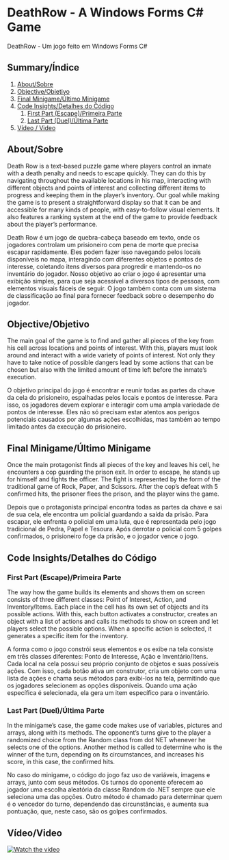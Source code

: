# DeathRow - A Windows Forms C# Game
DeathRow - Um jogo feito em Windows Forms C#

## Summary/Índice

1. [About/Sobre](#about/sobre)
2. [Objective/Objetivo](#objective/objetivo)
3. [Final Minigame/Último Minigame](#final-minigame/ultimo-minigame)
4. [Code Insights/Detalhes do Código](#code-insights/detalhes-do-codigo)
   1. [First Part (Escape)/Primeira Parte](#first-part-(escape)/primeira-parte)
   2. [Last Part (Duel)/Última Parte](#last-part-(duel)/ultima-parte)
5. [Vídeo / Video](#video/video)

## About/Sobre
Death Row is a text-based puzzle game where players control an inmate with a death penalty and needs to escape quickly. They can do this by navigating throughout the available locations in his map, interacting with different objects and points of interest and collecting different items to progress and keeping them in the player’s inventory. Our goal while making the game is to present a straightforward display so that it can be and accessible for many kinds of people, with easy-to-follow visual elements. It also features a ranking system at the end of the game to provide feedback about the player’s performance.

Death Row é um jogo de quebra-cabeça baseado em texto, onde os jogadores controlam um prisioneiro com pena de morte que precisa escapar rapidamente. Eles podem fazer isso navegando pelos locais disponíveis no mapa, interagindo com diferentes objetos e pontos de interesse, coletando itens diversos para progredir e mantendo-os no inventário do jogador. Nosso objetivo ao criar o jogo é apresentar uma exibição simples, para que seja acessível a diversos tipos de pessoas, com elementos visuais fáceis de seguir. O jogo também conta com um sistema de classificação ao final para fornecer feedback sobre o desempenho do jogador.


## Objective/Objetivo
The main goal of the game is to find and gather all pieces of the key from his cell across locations and points of interest. With this, players must look around and interact with a wide variety of points of interest. Not only they have to take notice of possible dangers lead by some actions that can be chosen but also with the limited amount of time left before the inmate’s execution.

O objetivo principal do jogo é encontrar e reunir todas as partes da chave da cela do prisioneiro, espalhadas pelos locais e pontos de interesse. Para isso, os jogadores devem explorar e interagir com uma ampla variedade de pontos de interesse. Eles não só precisam estar atentos aos perigos potenciais causados por algumas ações escolhidas, mas também ao tempo limitado antes da execução do prisioneiro.

## Final Minigame/Último Minigame
Once the main protagonist finds all pieces of the key and leaves his cell, he encounters a cop guarding the prison exit. In order to escape, he stands up for himself and fights the officer. The fight is represented by the form of the traditional game of Rock, Paper, and Scissors. After the cop’s defeat with 5 confirmed hits, the prisoner flees the prison, and the player wins the game.

Depois que o protagonista principal encontra todas as partes da chave e sai de sua cela, ele encontra um policial guardando a saída da prisão. Para escapar, ele enfrenta o policial em uma luta, que é representada pelo jogo tradicional de Pedra, Papel e Tesoura. Após derrotar o policial com 5 golpes confirmados, o prisioneiro foge da prisão, e o jogador vence o jogo.

## Code Insights/Detalhes do Código
### First Part (Escape)/Primeira Parte
The way how the game builds its elements and shows them on screen consists of three different classes: Point of Interest, Action, and Inventory/Items. Each place in the cell has its own set of objects and its possible actions. With this, each button activates a constructor, creates an object with a list of actions and calls its methods to show on screen and let players select the possible options. When a specific action is selected, it generates a specific item for the inventory.

A forma como o jogo constrói seus elementos e os exibe na tela consiste em três classes diferentes: Ponto de Interesse, Ação e Inventário/Itens. Cada local na cela possui seu próprio conjunto de objetos e suas possíveis ações. Com isso, cada botão ativa um construtor, cria um objeto com uma lista de ações e chama seus métodos para exibi-los na tela, permitindo que os jogadores selecionem as opções disponíveis. Quando uma ação específica é selecionada, ela gera um item específico para o inventário.

### Last Part (Duel)/Última Parte
In the minigame’s case, the game code makes use of variables, pictures and arrays, along with its methods. The opponent’s turns give to the player a randomized choice from the Random class from dot NET whenever he selects one of the options. Another method is called to determine who is the winner of the turn, depending on its circumstances, and increases his score, in this case, the confirmed hits.

No caso do minigame, o código do jogo faz uso de variáveis, imagens e arrays, junto com seus métodos. Os turnos do oponente oferecem ao jogador uma escolha aleatória da classe Random do .NET sempre que ele seleciona uma das opções. Outro método é chamado para determinar quem é o vencedor do turno, dependendo das circunstâncias, e aumenta sua pontuação, que, neste caso, são os golpes confirmados.

## Vídeo/Video
[![Watch the video](https://img.youtube.com/vi/dHgyyThsXUY/maxresdefault.jpg)](https://youtu.be/dHgyyThsXUY)
